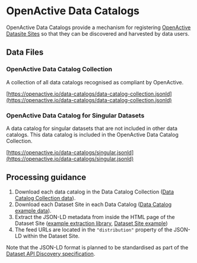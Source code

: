 # OpenActive Data Catalogs

OpenActive Data Catalogs provide a mechanism for registering [OpenActive Datasite Sites](https://developer.openactive.io/publishing-data/dataset-sites) so that they can be discovered and harvested by data users.

## Data Files

### OpenActive Data Catalog Collection
A collection of all data catalogs recognised as compliant by OpenActive.

[https://openactive.io/data-catalogs/data-catalog-collection.jsonld](https://openactive.io/data-catalogs/data-catalog-collection.jsonld)

### OpenActive Data Catalog for Singular Datasets
A data catalog for singular datasets that are not included in other data catalogs. This data catalog is included in the OpenActive Data Catalog Collection.

[https://openactive.io/data-catalogs/singular.jsonld](https://openactive.io/data-catalogs/singular.jsonld)


## Processing guidance

1) Download each data catalog in the Data Catalog Collection ([Data Catalog Collection data](https://www.openactive.io/data-catalogs/data-catalog-collection.jsonld)).
2) Download each Dataset Site in each Data Catalog ([Data Catalog example data](https://opendata.leisurecloud.live/api/datacatalog)).
3) Extract the JSON-LD metadata from inside the HTML page of the Dataset Site ([example extraction library](https://www.npmjs.com/package/htmlmetaparser), [Dataset Site example](https://opendata.fusion-lifestyle.com/OpenActive/))
4) The feed URLs are located in the `"distribution"` property of the JSON-LD within the Dataset Site.

Note that the JSON-LD format is planned to be standardised as part of the [Dataset API Discovery specification](https://www.openactive.io/dataset-api-discovery/EditorsDraft/).
